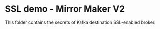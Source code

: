 # SSL demo - Mirror Maker V2
This folder contains the secrets of Kafka destination SSL-enabled broker.